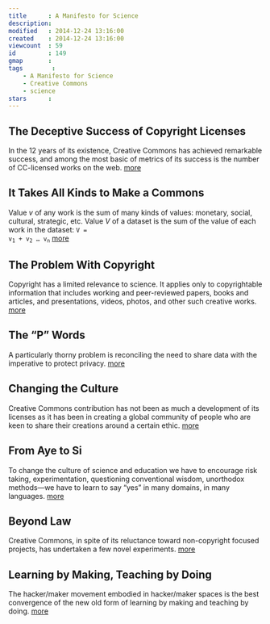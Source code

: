 ```yaml
---
title      : A Manifesto for Science
description: 
modified   : 2014-12-24 13:16:00
created    : 2014-12-24 13:16:00
viewcount  : 59
id         : 149
gmap       : 
tags        :
    - A Manifesto for Science
    - Creative Commons
    - science
stars      : 
---
```


## The Deceptive Success of Copyright Licenses

In the 12 years of its existence, Creative Commons has achieved remarkable success, and among the most basic of metrics of its success is the number of CC-licensed works on the web. [more](/The-Deceptive-Success-of-Copyright-Licenses)

## It Takes All Kinds to Make a Commons

Value *v* of any work is the sum of many kinds of values: monetary, social, cultural, strategic, etc. Value *V* of a dataset is the sum of the value of each work in the dataset: <code>V = v<sub>1</sub> + v<sub>2</sub> … v<sub>n</sub></code> [more](/It-Takes-All-Kinds-to-Make-a-Commons)

## The Problem With Copyright

Copyright has a limited relevance to science. It applies only to copyrightable information that includes working and peer-reviewed papers, books and articles, and presentations, videos, photos, and other such creative works. [more](/The-Problem-With-Copyright)

## The “P” Words

A particularly thorny problem is reconciling the need to share data with the imperative to protect privacy. [more](/The-P-Words)

## Changing the Culture

Creative Commons contribution has not been as much a development of its licenses as it has been in creating a global community of people who are keen to share their creations around a certain ethic. [more](/Changing-the-Culture)

## From Aye to Si

To change the culture of science and education we have to encourage risk taking, experimentation, questioning conventional wisdom, unorthodox methods—we have to learn to say “yes” in many domains, in many languages. [more](/From-Aye-to-Si)

## Beyond Law

Creative Commons, in spite of its reluctance toward non-copyright focused projects, has undertaken a few novel experiments. [more](Beyond-Law)

## Learning by Making, Teaching by Doing

The hacker/maker movement embodied in hacker/maker spaces is the best convergence of the new old form of learning by making and teaching by doing. [more](Learning-by-Making)
